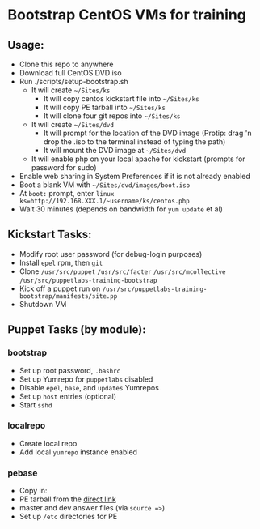 # Bootstrap CentOS VMs for training

## Usage:
- Clone this repo to anywhere
- Download full CentOS DVD iso
- Run ./scripts/setup-bootstrap.sh
  - It will create `~/Sites/ks`
    - It will copy centos kickstart file into `~/Sites/ks`
    - It will copy PE tarball into `~/Sites/ks`
    - It will clone four git repos into `~/Sites/ks`
  - It will create `~/Sites/dvd`
    - It will prompt for the location of the DVD image (Protip: drag 'n drop the .iso to the terminal instead of typing the path)
    - It will mount the DVD image at `~/Sites/dvd`
  - It will enable php on your local apache for kickstart (prompts for password for sudo)
- Enable web sharing in System Preferences if it is not already enabled
- Boot a blank VM with `~/Sites/dvd/images/boot.iso`
- At `boot:` prompt, enter `linux ks=http://192.168.XXX.1/~username/ks/centos.php`
- Wait 30 minutes (depends on bandwidth for `yum update` et al)

## Kickstart Tasks:
- Modify root user password (for debug-login purposes)
- Install `epel` rpm, then `git`
- Clone `/usr/src/puppet` `/usr/src/facter` `/usr/src/mcollective` `/usr/src/puppetlabs-training-bootstrap`
- Kick off a puppet run on `/usr/src/puppetlabs-training-bootstrap/manifests/site.pp`
- Shutdown VM

## Puppet Tasks (by module):
### bootstrap
- Set up root password, `.bashrc`
- Set up Yumrepo for `puppetlabs` disabled
- Disable `epel`, `base`, and `updates` Yumrepos
- Set up `host` entries (optional)
- Start `sshd`

### localrepo
- Create local repo
- Add local `yumrepo` instance enabled

### pebase
- Copy in:
 - PE tarball from the [direct link](http://pm.puppetlabs.com/puppet-enterprise/1.1/puppet-enterprise-1.1-centos-5-x86_64.tar)
 - master and dev answer files (via `source =>`)
- Set up `/etc` directories for PE


